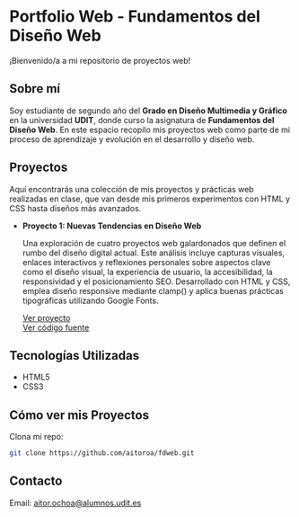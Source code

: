 # Portfolio Web - Fundamentos del Diseño Web

¡Bienvenido/a a mi repositorio de proyectos web!

## Sobre mí

Soy estudiante de segundo año del **Grado en Diseño Multimedia y Gráfico** en la universidad **UDIT**, donde curso la asignatura de **Fundamentos del Diseño Web**. En este espacio recopilo mis proyectos web como parte de mi proceso de aprendizaje y evolución en el desarrollo y diseño web.

## Proyectos

Aquí encontrarás una colección de mis proyectos y prácticas web realizadas en clase, que van desde mis primeros experimentos con HTML y CSS hasta diseños más avanzados.

- **Proyecto 1: Nuevas Tendencias en Diseño Web**

  Una exploración de cuatro proyectos web galardonados que definen el rumbo del diseño digital actual. Este análisis incluye capturas visuales, enlaces interactivos y reflexiones personales sobre aspectos clave como el diseño visual, la experiencia de usuario, la accesibilidad, la responsividad y el posicionamiento SEO. Desarrollado con HTML y CSS, emplea diseño responsive mediante clamp() y aplica buenas prácticas tipográficas utilizando Google Fonts.

  [Ver proyecto](https://aitoroa.github.io/fdweb/analisisweb/)  
  [Ver código fuente](https://github.com/aitoroa/fdweb/tree/main/analisisweb)

## Tecnologías Utilizadas

- HTML5
- CSS3

## Cómo ver mis Proyectos

Clona mi repo:

```bash
git clone https://github.com/aitoroa/fdweb.git
```

## Contacto

Email: aitor.ochoa@alumnos.udit.es
